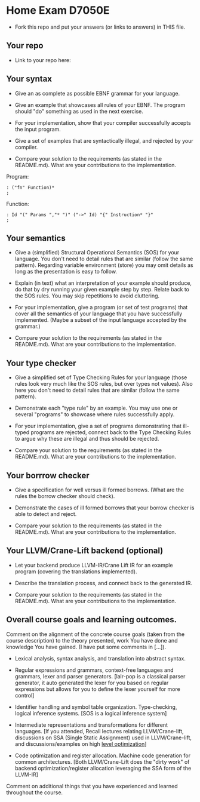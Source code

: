 # Home Exam D7050E

- Fork this repo and put your answers (or links to answers) in THIS file.

## Your repo

- Link to your repo here:

## Your syntax

- Give an as complete as possible EBNF grammar for your language.

- Give an example that showcases all rules of your EBNF. The program should "do" something as used in the next exercise.

- For your implementation, show that your compiler successfully accepts the input program.

- Give a set of examples that are syntactically illegal, and rejected by your compiler.

- Compare your solution to the requirements (as stated in the README.md). What are your contributions to the implementation.

Program:

```
: ("fn" Function)*
;
```

Function:

```
: Id "(" Params ","* ")" ("->" Id) "{" Instruction* "}"
;
```

## Your semantics

- Give a (simplified) Structural Operational Semantics (SOS) for your language. You don't need to detail rules that are similar (follow the same pattern). Regarding variable environment (store) you may omit details as long as the presentation is easy to follow.

- Explain (in text) what an interpretation of your example should produce, do that by dry running your given example step by step. Relate back to the SOS rules. You may skip repetitions to avoid cluttering.

- For your implementation, give a program (or set of test programs) that cover all the semantics of your language that you have successfully implemented. (Maybe a subset of the input language accepted by the grammar.)

- Compare your solution to the requirements (as stated in the README.md). What are your contributions to the implementation.

## Your type checker

- Give a simplified set of Type Checking Rules for your language (those rules look very much like the SOS rules, but over types not values). Also here you don't need to detail rules that are similar (follow the same pattern).

- Demonstrate each "type rule" by an example. You may use one or several "programs" to showcase where rules successfully apply.

- For your implementation, give a set of programs demonstrating that ill-typed programs are rejected, connect back to the Type Checking Rules to argue why these are illegal and thus should be rejected.

- Compare your solution to the requirements (as stated in the README.md). What are your contributions to the implementation.

## Your borrrow checker

- Give a specification for well versus ill formed borrows. (What are the rules the borrow checker should check).

- Demonstrate the cases of ill formed borrows that your borrow checker is able to detect and reject.

- Compare your solution to the requirements (as stated in the README.md). What are your contributions to the implementation.

## Your LLVM/Crane-Lift backend (optional)

- Let your backend produce LLVM-IR/Crane Lift IR for an example program (covering the translations implemented).

- Describe the translation process, and connect back to the generated IR.

- Compare your solution to the requirements (as stated in the README.md). What are your contributions to the implementation.

## Overall course goals and learning outcomes.

Comment on the alignment of the concrete course goals (taken from the course description) to the theory presented, work You have done and knowledge You have gained. (I have put some comments in [...]).

- Lexical analysis, syntax analysis, and translation into abstract syntax.

- Regular expressions and grammars, context-free languages and grammars, lexer and parser generators. [lalr-pop is a classical parser generator, it auto generated the lexer for you based on regular expressions but allows for you to define the lexer yourself for more control]

- Identifier handling and symbol table organization. Type-checking, logical inference systems. [SOS is a logical inference system]

- Intermediate representations and transformations for different languages. [If you attended, Recall lectures relating LLVM/Crane-lift, discussions on SSA (Single Static Assignment) used in LLVM/Crane-lift, and discussions/examples on high [level optimization](https://gitlab.henriktjader.com/pln/d7050e_2020/-/tree/generics_and_traits/examples)]

- Code optimization and register allocation. Machine code generation for common architectures. [Both LLVM/Crane-Lift does the "dirty work" of backend optimization/register allocation leveraging the SSA form of the LLVM-IR]

Comment on additional things that you have experienced and learned throughout the course.

